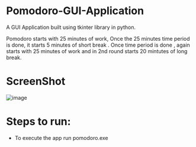# Pomodoro-GUI-Application
A GUI Application built using tkinter library in python.


Pomodoro starts with 25 minutes of work, Once the 25 minutes time period is done, it starts 5 minutes of short break . Once time period is done , again starts with 25 minutes of work and in 2nd round starts 20 mintutes of long break.


# ScreenShot
![image](https://user-images.githubusercontent.com/126648429/222403300-eed54692-4be9-4fa4-b01a-b9fbe4166dd7.png)




# Steps to run:
 * To execute the app run pomodoro.exe
 
